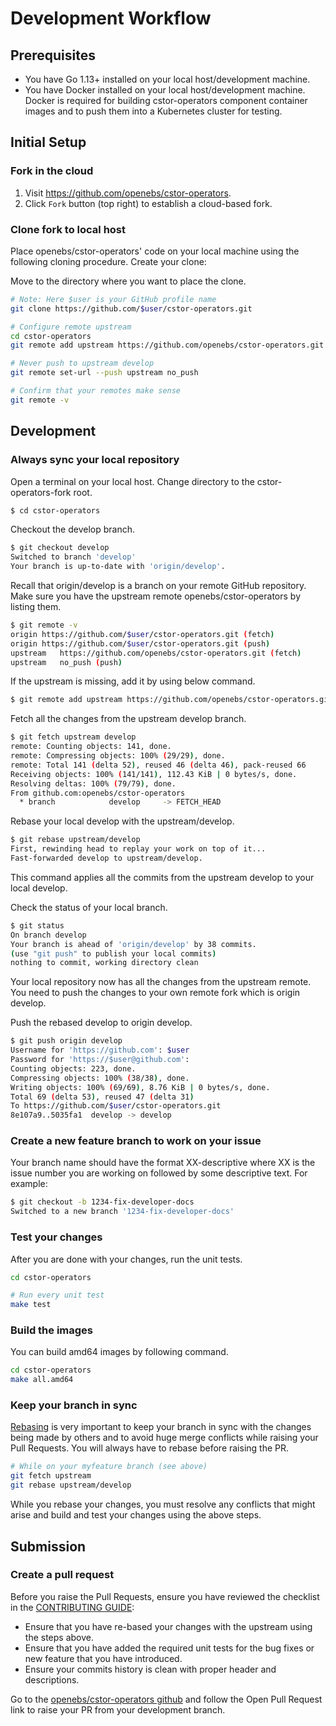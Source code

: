 # Development Workflow

## Prerequisites

* You have Go 1.13+ installed on your local host/development machine.
* You have Docker installed on your local host/development machine. Docker is required for building cstor-operators component container images and to push them into a Kubernetes cluster for testing.

## Initial Setup

### Fork in the cloud

1. Visit https://github.com/openebs/cstor-operators.
2. Click `Fork` button (top right) to establish a cloud-based fork.

### Clone fork to local host

Place openebs/cstor-operators' code on your local machine using the following cloning procedure.
Create your clone:

Move to the directory where you want to place the clone.

```sh
# Note: Here $user is your GitHub profile name
git clone https://github.com/$user/cstor-operators.git

# Configure remote upstream
cd cstor-operators
git remote add upstream https://github.com/openebs/cstor-operators.git

# Never push to upstream develop
git remote set-url --push upstream no_push

# Confirm that your remotes make sense
git remote -v
```

## Development

### Always sync your local repository

Open a terminal on your local host. Change directory to the cstor-operators-fork root.

```sh
$ cd cstor-operators
```

 Checkout the develop branch.

 ```sh
 $ git checkout develop
 Switched to branch 'develop'
 Your branch is up-to-date with 'origin/develop'.
 ```

 Recall that origin/develop is a branch on your remote GitHub repository.
 Make sure you have the upstream remote openebs/cstor-operators by listing them.

 ```sh
 $ git remote -v
 origin	https://github.com/$user/cstor-operators.git (fetch)
 origin	https://github.com/$user/cstor-operators.git (push)
 upstream	https://github.com/openebs/cstor-operators.git (fetch)
 upstream	no_push (push)
 ```

 If the upstream is missing, add it by using below command.

 ```sh
 $ git remote add upstream https://github.com/openebs/cstor-operators.git
 ```

 Fetch all the changes from the upstream develop branch.

 ```sh
 $ git fetch upstream develop
 remote: Counting objects: 141, done.
 remote: Compressing objects: 100% (29/29), done.
 remote: Total 141 (delta 52), reused 46 (delta 46), pack-reused 66
 Receiving objects: 100% (141/141), 112.43 KiB | 0 bytes/s, done.
 Resolving deltas: 100% (79/79), done.
 From github.com:openebs/cstor-operators
   * branch            develop     -> FETCH_HEAD
 ```

 Rebase your local develop with the upstream/develop.

 ```sh
 $ git rebase upstream/develop
 First, rewinding head to replay your work on top of it...
 Fast-forwarded develop to upstream/develop.
 ```

 This command applies all the commits from the upstream develop to your local develop.

 Check the status of your local branch.

 ```sh
 $ git status
 On branch develop
 Your branch is ahead of 'origin/develop' by 38 commits.
 (use "git push" to publish your local commits)
 nothing to commit, working directory clean
 ```

 Your local repository now has all the changes from the upstream remote. You need to push the changes to your own remote fork which is origin develop.

 Push the rebased develop to origin develop.

 ```sh
 $ git push origin develop
 Username for 'https://github.com': $user
 Password for 'https://$user@github.com':
 Counting objects: 223, done.
 Compressing objects: 100% (38/38), done.
 Writing objects: 100% (69/69), 8.76 KiB | 0 bytes/s, done.
 Total 69 (delta 53), reused 47 (delta 31)
 To https://github.com/$user/cstor-operators.git
 8e107a9..5035fa1  develop -> develop
 ```

### Create a new feature branch to work on your issue

 Your branch name should have the format XX-descriptive where XX is the issue number you are working on followed by some descriptive text. For example:

 ```sh
 $ git checkout -b 1234-fix-developer-docs
 Switched to a new branch '1234-fix-developer-docs'
 ```


### Test your changes
After you are done with your changes, run the unit tests.
 ```sh
 cd cstor-operators

 # Run every unit test
 make test
 ```

### Build the images
You can build amd64 images by following command.
 ```sh
 cd cstor-operators
 make all.amd64
 ```


### Keep your branch in sync

[Rebasing](https://git-scm.com/docs/git-rebase) is very important to keep your branch in sync with the changes being made by others and to avoid huge merge conflicts while raising your Pull Requests. You will always have to rebase before raising the PR.

```sh
# While on your myfeature branch (see above)
git fetch upstream
git rebase upstream/develop
```

While you rebase your changes, you must resolve any conflicts that might arise and build and test your changes using the above steps.

## Submission

### Create a pull request

Before you raise the Pull Requests, ensure you have reviewed the checklist in the [CONTRIBUTING GUIDE](./start.md):
- Ensure that you have re-based your changes with the upstream using the steps above.
- Ensure that you have added the required unit tests for the bug fixes or new feature that you have introduced.
- Ensure your commits history is clean with proper header and descriptions.

Go to the [openebs/cstor-operators github](https://github.com/openebs/cstor-operators) and follow the Open Pull Request link to raise your PR from your development branch.
